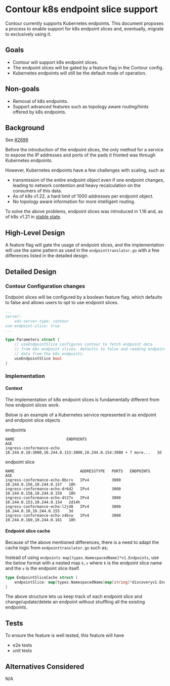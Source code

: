 # Contour k8s endpoint slice support

Contour currently supports Kubernetes endpoints.
This document proposes a process to enable support for k8s endpoint slices and, eventually, migrate to exclusively using it.

## Goals

- Contour will support k8s endpoint slices.
- The endpoint slices will be gated by a feature flag in the Contour config.
- Kubernetes endpoints will still be the default mode of operation.

## Non-goals

- Removal of k8s endpoints.
- Support advanced features such as topology aware routing/hints offered by k8s endpoints.

## Background

See [#2696](https://github.com/projectcontour/contour/issues/2696)

Before the introduction of the endpoint slices, the only method for a service to expose the IP addresses and ports of the pads it fronted was through Kubernetes endpoints.

However, Kubernetes endpoints have a few challenges with scaling, such as
- transmission of the entire endpoint object even if one endpoint changes, leading to network contention and heavy recalculation on the consumers of this data.
- As of k8s v1.22, a hard limit of 1000 addresses per endpoint object.
- No topology aware information for more intelligent routing.

To solve the above problems, endpoint slices was introduced in 1.16 and, as of k8s v1.21 in [stable state](https://kubernetes.io/docs/concepts/services-networking/endpoint-slices/).


## High-Level Design

A feature flag will gate the usage of endpoint slices, and the implementation will use the same pattern as used in the `endpointtranslator.go` with a few differences listed in the detailed design.

## Detailed Design

### Contour Configuration changes
Endpoint slices will be configured by a boolean feature flag, which defaults to false and allows users to opt to use endpoint slices.

```yaml
...
server:
    xds-server-type: contour
use-endpoint-slice: true
...
```

```go
type Parameters struct {
    // useEndpointSlice configures contour to fetch endpoint data
    // from k8s endpoint slices. defaults to false and reading endpoint
    // data from the k8s endpoints.
    useEndpointSlice bool
}
```
### Implementation

#### Context
The implementation of k8s endpoint slices is fundamentally different from how endpoint slices work.

Below is an example of a Kubernetes service represented in as endpoint and endpoint slice objects

endpoints
```
NAME                       ENDPOINTS                                                          AGE
ingress-conformance-echo   10.244.0.10:3000,10.244.0.153:3000,10.244.0.154:3000 + 7 more...   3d
```

endpoint slice
```
NAME                             ADDRESSTYPE   PORTS   ENDPOINTS                   AGE
ingress-conformance-echo-8bcrv   IPv4          3000    10.244.0.156,10.244.0.157   18h
ingress-conformance-echo-dr6d2   IPv4          3000    10.244.0.158,10.244.0.159   18h
ingress-conformance-echo-dt27v   IPv4          3000    10.244.0.153,10.244.0.154   2d14h
ingress-conformance-echo-l2j48   IPv4          3000    10.244.0.10,10.244.0.155    3d
ingress-conformance-echo-z4bcw   IPv4          3000    10.244.0.160,10.244.0.161   18h
```

#### Endpoint slice cache

Because of the above mentioned differences, there is a need to adapt the cache logic from `endpointtranslator.go` such as;

Instead of using  `endpoints map[types.NamespacedName]*v1.Endpoints`, use the below format with a nested map `k,v` where `k` is the endpoint slice name and the `v` is the endpoint slice itself.

```go
type EndpointSliceCache struct {
    endpointSlice: map[types.NamespacedName]map[string]*discoveryv1.EndpointSlice{},
}
```

The above structure lets us keep track of each endpoint slice and change/update/delete an endpoint without shuffling all the existing endpoints.

## Tests

To ensure the feature is well tested, this feature will have
- e2e tests
- unit tests

## Alternatives Considered

N/A
